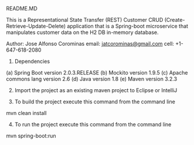 README.MD

This is a Representational State Transfer (REST) Customer CRUD (Create-Retrieve-Update-Delete) application that is a Spring-boot
microservice that manipulates customer data on the H2 DB in-memory database.

Author: Jose Alfonso Corominas
email:  jatcorominas@gmail.com
cell:   +1-647-618-2080

1. Dependencies 

(a) Spring Boot version 2.0.3.RELEASE
(b) Mockito version 1.9.5
(c) Apache commons lang version 2.6
(d) Java version 1.8
(e) Maven version 3.2.3

2. Import the project as an existing maven project to Eclipse or IntelliJ

3. To build the project execute this command from the command line

mvn clean install 

4. To run the project execute this command from the command line

mvn spring-boot:run


